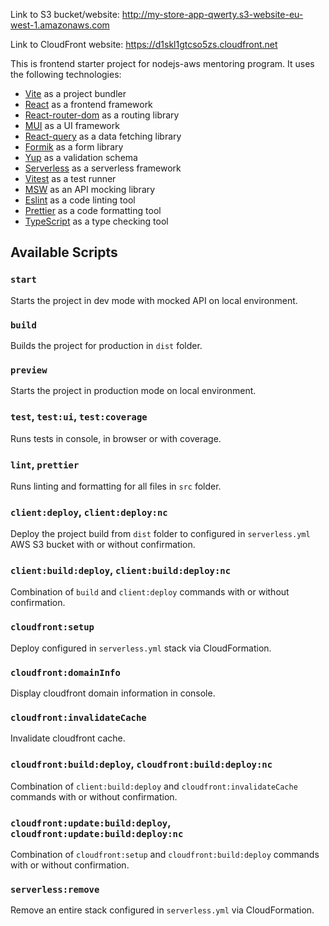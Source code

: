 Link to S3 bucket/website:
http://my-store-app-qwerty.s3-website-eu-west-1.amazonaws.com

Link to CloudFront website:
https://d1skl1gtcso5zs.cloudfront.net







This is frontend starter project for nodejs-aws mentoring program. It uses the following technologies:

- [Vite](https://vitejs.dev/) as a project bundler
- [React](https://beta.reactjs.org/) as a frontend framework
- [React-router-dom](https://reactrouterdotcom.fly.dev/) as a routing library
- [MUI](https://mui.com/) as a UI framework
- [React-query](https://react-query-v3.tanstack.com/) as a data fetching library
- [Formik](https://formik.org/) as a form library
- [Yup](https://github.com/jquense/yup) as a validation schema
- [Serverless](https://serverless.com/) as a serverless framework
- [Vitest](https://vitest.dev/) as a test runner
- [MSW](https://mswjs.io/) as an API mocking library
- [Eslint](https://eslint.org/) as a code linting tool
- [Prettier](https://prettier.io/) as a code formatting tool
- [TypeScript](https://www.typescriptlang.org/) as a type checking tool

## Available Scripts

### `start`

Starts the project in dev mode with mocked API on local environment.

### `build`

Builds the project for production in `dist` folder.

### `preview`

Starts the project in production mode on local environment.

### `test`, `test:ui`, `test:coverage`

Runs tests in console, in browser or with coverage.

### `lint`, `prettier`

Runs linting and formatting for all files in `src` folder.

### `client:deploy`, `client:deploy:nc`

Deploy the project build from `dist` folder to configured in `serverless.yml` AWS S3 bucket with or without confirmation.

### `client:build:deploy`, `client:build:deploy:nc`

Combination of `build` and `client:deploy` commands with or without confirmation.

### `cloudfront:setup`

Deploy configured in `serverless.yml` stack via CloudFormation.

### `cloudfront:domainInfo`

Display cloudfront domain information in console.

### `cloudfront:invalidateCache`

Invalidate cloudfront cache.

### `cloudfront:build:deploy`, `cloudfront:build:deploy:nc`

Combination of `client:build:deploy` and `cloudfront:invalidateCache` commands with or without confirmation.

### `cloudfront:update:build:deploy`, `cloudfront:update:build:deploy:nc`

Combination of `cloudfront:setup` and `cloudfront:build:deploy` commands with or without confirmation.

### `serverless:remove`

Remove an entire stack configured in `serverless.yml` via CloudFormation.
